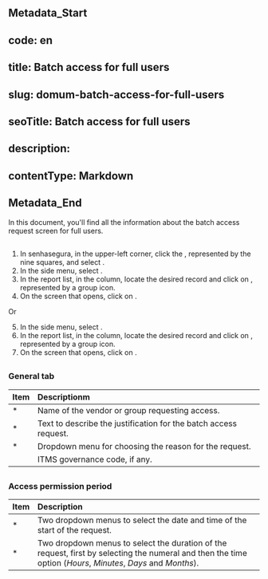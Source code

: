 ## Metadata_Start 
## code: en
## title: Batch access for full users 
## slug: domum-batch-access-for-full-users 
## seoTitle: Batch access for full users 
## description:  
## contentType: Markdown 
## Metadata_End
In this document, you'll find all the information about the batch access request screen for full users.

## 

1. In senhasegura, in the upper-left corner, click the , represented by the nine squares, and select .  
2. In the side menu, select .  
3. In the report list, in the  column, locate the desired record and click on , represented by a group icon.  
4. On the screen that opens, click on .

Or

5. In the side menu, select .  
6. In the report list, in the  column, locate the desired record and click on , represented by a group icon.
7. On the screen that opens, click on .

## 

### General tab

| Item | Descriptionm |
| :---- | :---- |
| * | Name of the vendor or group requesting access. |
| * | Text to describe the justification for the batch access request. |
| * | Dropdown menu for choosing the reason for the request. |
|  | ITMS governance code, if any. |

## 

### Access permission period

| Item           | Description                                                                                                                                                  |
| :------------- | :----------------------------------------------------------------------------------------------------------------------------------------------------------- |
| *    | Two dropdown menus to select the date and time of the start of the request.                                                                                  |
| * | Two dropdown menus to select the duration of the request, first by selecting the numeral and then the time option (*Hours*, *Minutes*, *Days* and *Months*). |
